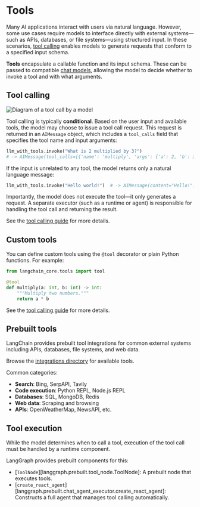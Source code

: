 # Tools

Many AI applications interact with users via natural language. However, some use cases require models to interface directly with external systems—such as APIs, databases, or file systems—using structured input. In these scenarios, [tool calling](../how-tos/tool-calling.md) enables models to generate requests that conform to a specified input schema.

**Tools** encapsulate a callable function and its input schema. These can be passed to compatible [chat models](https://python.langchain.com/docs/concepts/chat_models), allowing the model to decide whether to invoke a tool and with what arguments.

## Tool calling

![Diagram of a tool call by a model](./img/tool_call.png)

Tool calling is typically **conditional**. Based on the user input and available tools, the model may choose to issue a tool call request. This request is returned in an `AIMessage` object, which includes a `tool_calls` field that specifies the tool name and input arguments:

```python
llm_with_tools.invoke("What is 2 multiplied by 3?")
# -> AIMessage(tool_calls=[{'name': 'multiply', 'args': {'a': 2, 'b': 3}, ...}])
```

If the input is unrelated to any tool, the model returns only a natural language message:

```python
llm_with_tools.invoke("Hello world!")  # -> AIMessage(content="Hello!")
```

Importantly, the model does not execute the tool—it only generates a request. A separate executor (such as a runtime or agent) is responsible for handling the tool call and returning the result.

See the [tool calling guide](../how-tos/tool-calling.md) for more details.

## Custom tools

You can define custom tools using the `@tool` decorator or plain Python functions. For example:

```python
from langchain_core.tools import tool

@tool
def multiply(a: int, b: int) -> int:
    """Multiply two numbers."""
    return a * b
```

See the [tool calling guide](../how-tos/tool-calling.md) for more details.

## Prebuilt tools

LangChain provides prebuilt tool integrations for common external systems including APIs, databases, file systems, and web data.

Browse the [integrations directory](https://python.langchain.com/docs/integrations/tools/) for available tools.

Common categories:

* **Search**: Bing, SerpAPI, Tavily
* **Code execution**: Python REPL, Node.js REPL
* **Databases**: SQL, MongoDB, Redis
* **Web data**: Scraping and browsing
* **APIs**: OpenWeatherMap, NewsAPI, etc.

## Tool execution

While the model determines when to call a tool, execution of the tool call must be handled by a runtime component.

LangGraph provides prebuilt components for this:

* [`ToolNode`][langgraph.prebuilt.tool_node.ToolNode]: A prebuilt node that executes tools.
* [`create_react_agent`][langgraph.prebuilt.chat_agent_executor.create_react_agent]: Constructs a full agent that manages tool calling automatically.
